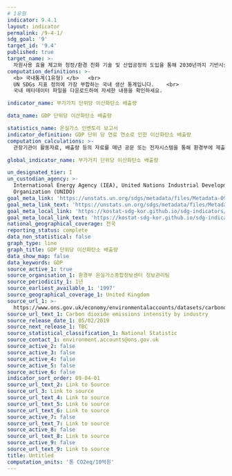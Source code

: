 ```yaml
---
# 1유형 
indicator: 9.4.1
layout: indicator
permalink: /9-4-1/
sdg_goal: '9'
target_id: '9.4'
published: true
target_name: >-
  자원사용 효율 제고와 청정/환경 친화 기술 및 산업공정의 도입을 통해 2030년까지 기반시설과 낙후된 산업시설을 지속가능한 환경으로 개선 및 개조하고 모든 국가들은 각자의 역량에 따라 이를 이행함
computation_definitions: >-
  <b> 국내통계(1유형) </b>   <br>
  UN SDGs 지표 정의에 가장 부합하는 국내 생산 통계입니다.    <br>
  국내 메타데이터 파일을 다운로드하여 자세한 내용을 확인하세요.

indicator_name: 부가가치 단위당 이산화탄소 배출량

data_name: GDP 단위당 이산화탄소 배출량

statistics_name: 온실가스 인벤토리 보고서
indicator_definition: GDP 단위 당 연료 연소로 인한 이산화탄소 배출량
computation_calculations: >-
  관장기관이 활동자료, 배출량 등의 자료를 매년 공문 또는 전자시스템을 통해 환경부에 제출

global_indicator_name: 부가가치 단위당 이산화탄소 배출량

un_designated_tier: I
un_custodian_agency: >-
  International Energy Agency (IEA), United Nations Industrial Development
  Organization (UNIDO)
goal_meta_link: 'https://unstats.un.org/sdgs/metadata/files/Metadata-09-04-01.pdf'
goal_meta_link_text: 'https://unstats.un.org/sdgs/metadata/files/Metadata-09-04-01.pdf'
goal_meta_local_link: 'https://kostat-sdg-kor.github.io/sdg-indicators/public/data/Metadata-09-04-01_KOR.pdf'
goal_meta_local_link_text: 'https://kostat-sdg-kor.github.io/sdg-indicators/public/data/Metadata-09-04-01_KOR.pdf'
national_geographical_coverage: 전국
reporting_status: complete
data_non_statistical: false
graph_type: line
graph_title: GDP 단위당 이산화탄소 배출량
data_show_map: false
data_keywords: GDP
source_active_1: true
source_organisation_1: 환경부 온실가스종합정보센터 정보관리팀
source_periodicity_1: 1년
source_earliest_available_1: '1997'
source_geographical_coverage_1: United Kingdom
source_url_1: >-
  https://www.ons.gov.uk/economy/environmentalaccounts/datasets/carbondioxideemissionsintensitybyindustry
source_url_text_1: Carbon dioxide emissions intensity by industry
source_release_date_1: 05/02/2019
source_next_release_1: TBC
source_statistical_classification_1: National Statistic
source_contact_1: environment.accounts@ons.gov.uk
source_active_2: false
source_active_3: false
source_active_4: false
source_active_5: false
source_active_6: false
indicator_sort_order: 09-04-01
source_url_text_2: Link to Source
source_url_3: Link to source
source_url_text_4: Link to source
source_url_text_5: Link to source
source_url_text_6: Link to source
source_active_7: false
source_url_text_7: Link to source
source_active_8: false
source_url_text_8: Link to source
source_active_9: false
source_url_text_9: Link to source
title: Untitled
computation_units: '톤 CO2eq/10억원'
---
```

